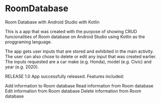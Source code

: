 # RoomDatabase
Room Database with Android Studio with Kotlin

This is a app that was created with the purpose of showing CRUD funcionalities of Room database on Android Studio using Kotlin as the proggraming language.

The app gets user inputs that are stored and exhibited in the main activity. The user can also chose to delete or edit any input that was created earlier. The inputs requested are a car make (e.g. Honda), model (e.g. Civic) and year (e.g. 2020).

RELEASE 1.0
App successfully released. Features included:

Add information to Room database
Read information from Room database
Edit information from Room database
Delete information from Room database
